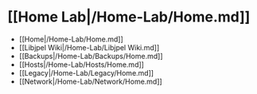 # [[Home Lab|/Home-Lab/Home.md]]
 * [[Home|/Home-Lab/Home.md]]
 * [[Libjpel Wiki|/Home-Lab/Libjpel Wiki.md]]
 * [[Backups|/Home-Lab/Backups/Home.md]]
 * [[Hosts|/Home-Lab/Hosts/Home.md]]
 * [[Legacy|/Home-Lab/Legacy/Home.md]]
 * [[Network|/Home-Lab/Network/Home.md]]
